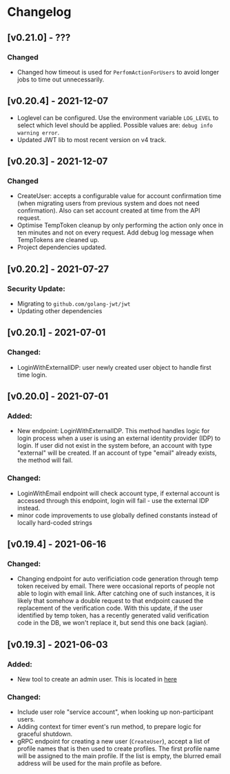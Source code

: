# Changelog

## [v0.21.0] - ???

### Changed

- Changed how timeout is used for `PerfomActionForUsers` to avoid longer jobs to time out unnecessarily.

## [v0.20.4] - 2021-12-07

- Loglevel can be configured. Use the environment variable `LOG_LEVEL` to select which level should be applied. Possible values are: `debug info warning error`.
- Updated JWT lib to most recent version on v4 track.

## [v0.20.3] - 2021-12-07

### Changed

- CreateUser: accepts a configurable value for account confirmation time (when migrating users from previous system and does not need confirmation). Also can set account created at time from the API request.
- Optimise TempToken cleanup by only performing the action only once in ten minutes and not on every request. Add debug log message when TempTokens are cleaned up.
- Project dependencies updated.


## [v0.20.2] - 2021-07-27

### Security Update:

- Migrating to `github.com/golang-jwt/jwt`
- Updating other dependencies

## [v0.20.1] - 2021-07-01

### Changed:

- LoginWithExternalIDP: user newly created user object to handle first time login.


## [v0.20.0] - 2021-07-01

### Added:

- New endpoint: LoginWithExternalIDP. This method handles logic for login process when a user is using an external identity provider (IDP) to login. If user did not exist in the system before, an account with type "external" will be created. If an account of type "email" already exists, the method will fail.

### Changed:

- LoginWithEmail endpoint will check account type, if external account is accessed through this endpoint, login will fail - use the external IDP instead.
- minor code improvements to use globally defined constants instead of locally hard-coded strings

## [v0.19.4] - 2021-06-16

### Changed:

- Changing endpoint for auto verificiation code generation through temp token received by email. There were occasional reports of people not able to login with email link. After catching one of such instances, it is likely that somehow a double request to that endpoint caused the replacement of the verification code. With this update, if the user identified by temp token, has a recently generated valid verification code in the DB, we won't replace it, but send this one back (agian).


## [v0.19.3] - 2021-06-03

### Added:

- New tool to create an admin user. This is located in [here](tools/create-admin-user)

### Changed:

- Include user role "service account", when looking up non-participant users.
- Adding context for timer event's run method, to prepare logic for graceful shutdown.
- gRPC endpoint for creating a new user (`CreateUser`), accept a list of profile names that is then used to create profiles. The first profile name will be assigned to the main profile. If the list is empty, the blurred email address will be used for the main profile as before.
